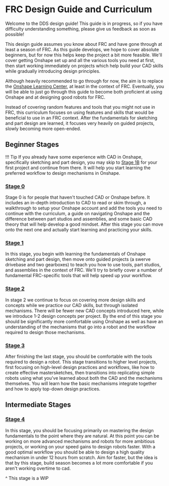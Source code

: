 # FRC Design Guide and Curriculum

Welcome to the DDS design guide! This guide is in progress, so if you have difficulty understanding something, please give us feedback as soon as possible!

This design guide assumes you know about FRC and have gone through at least a season of FRC. As this guide develops, we hope to cover absolute beginners, but for now this helps keep the project a bit more feasible. We'll cover getting Onshape set up and all the various tools you need at first, then start working immediately on projects which help build your CAD skills while gradually introducing design principles.

Although heavily recommended to go through for now, the aim is to replace the [Onshape Learning Center](https://learn.onshape.com/), at least in the context of FRC. Eventually, you will be able to just go through this guide to become both proficient at using Onshape and at designing good robots for FRC.

Instead of covering random features and tools that you might not use in FRC, this curriculum focuses on using features and skills that would be beneficial to use in an FRC context. After the fundamentals for sketching and part design are learned, it focuses very heavily on guided projects, slowly becoming more open-ended.

## Beginner Stages

!!! Tip
    If you already have some experience with CAD in Onshape, specifically sketching and part design, you may skip to [Stage 1B](stages/stage1/1B-swerveDrivebase.md) for your first project and continue from there. It will help you start learning the preferred workflow to design mechanisms in Onshape.

### [Stage 0](stages/stage0/0A-introductionToCAD.md)

Stage 0 is for people that haven't touched CAD or Onshape before. It includes an in-depth introduction to CAD to read or skim through, a walkthrough to setup your Onshape account and add the tools you need to continue with the curriculum, a guide on navigating Onshape and the difference between part studios and assemblies, and some basic CAD theory that will help develop a good mindset. After this stage you can move onto the next one and actually start learning and practicing your skills. 

### [Stage 1](stages/stage1/1A-onshapeFundamentals.md)

In this stage, you begin with learning the fundamentals of Onshape sketching and part design, then move onto guided projects (a swerve drivebase and two gearboxes) to teach you how to use tools, part studios, and assemblies in the context of FRC. We'll try to briefly cover a number of fundamental FRC-specific tools that will help speed up your workflow.


### [Stage 2](stages/stage2/2A-drivebaseFullDetail.md)

In stage 2 we continue to focus on covering more design skills and concepts while we practice our CAD skills, but through isolated mechanisms. There will be fewer new CAD concepts introduced here, while we introduce 1-2 design concepts per project. By the end of this stage you should be significantly more comfortable using Onshape as well as have an understanding of the mechanisms that go into a robot and the workflow required to design those mechanisms. 


### [Stage 3](stages/stage3/3A-multidoc&MS.md)

After finishing the last stage, you should be comfortable with the tools required to design a robot. This stage transitions to higher level projects, first focusing on high-level design practices and workflows, like how to create effective mastersketches, then transitions into replicating simple robots using what you've learned about both the CAD and the mechanisms themselves. You will learn how the basic mechanisms integrate together and how to apply top-down design practices.

## Intermediate Stages

### [Stage 4](stages/stage4/4.md)

In this stage, you should be focusing primarily on mastering the design fundamentals to the point where they are natural. At this point you can be working on more advanced mechanisms and robots for more ambitious projects, or working on your speed gains to design robots faster. With a good optimal workflow you should be able to design a high quality mechanism in under 12 hours from scratch. Aim for faster, but the idea is that by this stage, build season becomes a lot more comfortable if you aren't working overtime to cad.

^ This stage is a WIP


